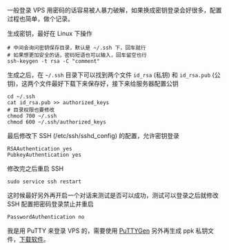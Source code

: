 <!-- title:SSH 密钥登录 -->
<!-- keywords:SSH -->

一般登录 VPS 用密码的话容易被人暴力破解，如果换成密钥登录会好很多，配置过程也简单，做个记录。

生成密钥，最好在 Linux 下操作

```shell
# 中间会询问密钥保存目录，默认是 ~/.ssh 下，回车就行
# 如果想更加安全的话，密码短语也可以输入，回车留空也行
ssh-keygen -t rsa -C "comment"
```

生成之后，在 `~/.ssh` 目录下可以找到两个文件 `id_rsa` (私钥) 和 `id_rsa.pub` (公钥)，这两个文件最好下载下来保存好，接下来给服务器配置公钥

```shell
cd ~/.ssh
cat id_rsa.pub >> authorized_keys
# 目录权限也要修改
chmod 700 ~/.ssh
chmod 600 ~/.ssh/authorized_keys
```

最后修改下 SSH (/etc/ssh/sshd_config) 的配置，允许密钥登录

```
RSAAuthentication yes
PubkeyAuthentication yes
```

修改完之后重启 SSH

```shell
sudo service ssh restart
```

这时候最好另外再开启一个对话来测试是否可以成功，测试可以登录之后就修改 SSH 配置把密码登录禁止并重启

```
PasswordAuthentication no
```

我是用 PuTTY 来登录 VPS 的，需要使用 [PuTTYGen](http://www.chiark.greenend.org.uk/~sgtatham/putty/latest.html) 另外再生成 ppk 私钥文件，[下载软件](https://the.earth.li/~sgtatham/putty/latest/w64/puttygen.exe)。
